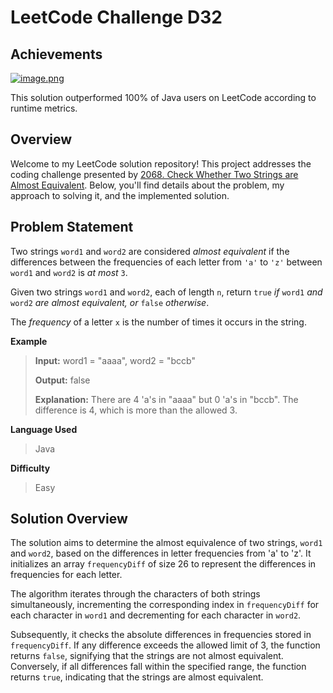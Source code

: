 
# LeetCode Challenge D32
## Achievements
[![image.png](https://i.postimg.cc/FFf0qPMf/image.png)](https://postimg.cc/DmTW4cyF)

This solution outperformed 100% of Java users on LeetCode according to runtime metrics.


## Overview

Welcome to my LeetCode solution repository! This project addresses the coding challenge presented by [2068. Check Whether Two Strings are Almost Equivalent](https://leetcode.com/problems/check-whether-two-strings-are-almost-equivalent/). Below, you'll find details about the problem, my approach to solving it, and the implemented solution.

## Problem Statement

Two strings  `word1`  and  `word2`  are considered  *almost equivalent*  if the differences between the frequencies of each letter from  `'a'`  to  `'z'`  between  `word1`  and  `word2`  is  *at most*  `3`.

Given two strings  `word1`  and  `word2`, each of length  `n`, return  `true`  _if_ `word1`  _and_  `word2`  _are  *almost equivalent*, or_  `false`  _otherwise_.

The  *frequency*  of a letter  `x`  is the number of times it occurs in the string.

**Example**

> **Input:** word1 = "aaaa", word2 = "bccb"
> 
>**Output:** false
> 
>**Explanation:**
>There are 4 'a's in "aaaa" but 0 'a's in "bccb".
>The difference is 4, which is more than the allowed 3.

**Language Used**
> Java

**Difficulty**
> Easy

## Solution Overview
The solution aims to determine the almost equivalence of two strings, `word1` and `word2`, based on the differences in letter frequencies from 'a' to 'z'. It initializes an array `frequencyDiff` of size 26 to represent the differences in frequencies for each letter. 

The algorithm iterates through the characters of both strings simultaneously, incrementing the corresponding index in `frequencyDiff` for each character in `word1` and decrementing for each character in `word2`. 

Subsequently, it checks the absolute differences in frequencies stored in `frequencyDiff`. If any difference exceeds the allowed limit of 3, the function returns `false`, signifying that the strings are not almost equivalent. Conversely, if all differences fall within the specified range, the function returns `true`, indicating that the strings are almost equivalent.
